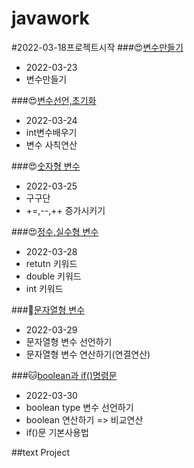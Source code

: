 # javawork
#2022-03-18프로젝트시작
###:heart_eyes:[변수만들기](https://github.com/gytjs1234/Javaworks/tree/master/Java_10_varriable)

* 2022-03-23
* 변수만들기


###:heart_eyes:[변수선언,초기화](https://github.com/gytjs1234/Javaworks/tree/master/Java_10_Varriable_02)

* 2022-03-24
* int변수배우기
* 변수 사칙연산


###:heart_eyes:[숫자형 변수](https://github.com/gytjs1234/Javaworks/tree/master/Java_10%20_Varriable_03)

* 2022-03-25
* 구구단
* +=,--,++ 증가시키기






###:heart_eyes:[정수,실수형 변수](https://github.com/gytjs1234/Javaworks/tree/master/Java_10_Varriable_04)

*  2022-03-28
* retutn 키워드
* double 키워드
* int 키워드




###:hamster:[문자열형 변수](https://github.com/gytjs1234/Javaworks/tree/master/Java_10_Varriable_05)

*   2022-03-29
*  문자열형 변수 선언하기
*  문자열형 변수 연산하기(연결연산)




###:cat:[boolean과 if()명령문](https://github.com/gytjs1234/Javaworks/tree/master/Java_10_Varriable_06)

*  2022-03-30
*  boolean type 변수 선언하기
*  boolean 연산하기 => 비교연산
*  if()문 기본사용법


##text Project
